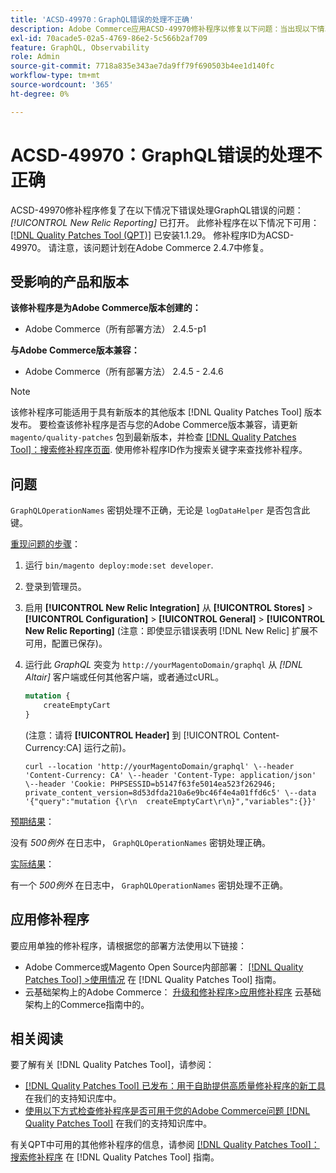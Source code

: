 ```yaml
---
title: 'ACSD-49970：GraphQL错误的处理不正确'
description: Adobe Commerce应用ACSD-49970修补程序以修复以下问题：当出现以下情况时，GraphQL错误的处理不正确 [!UICONTROL New Relic Reporting] 已打开。
exl-id: 70acade5-02a5-4769-86e2-5c566b2af709
feature: GraphQL, Observability
role: Admin
source-git-commit: 7718a835e343ae7da9ff79f690503b4ee1d140fc
workflow-type: tm+mt
source-wordcount: '365'
ht-degree: 0%

---
```


# ACSD-49970：GraphQL错误的处理不正确

ACSD-49970修补程序修复了在以下情况下错误处理GraphQL错误的问题： *[!UICONTROL New Relic Reporting]* 已打开。 此修补程序在以下情况下可用： [[!DNL Quality Patches Tool (QPT)]](/help/announcements/adobe-commerce-announcements/magento-quality-patches-released-new-tool-to-self-serve-quality-patches.md) 已安装1.1.29。 修补程序ID为ACSD-49970。 请注意，该问题计划在Adobe Commerce 2.4.7中修复。

## 受影响的产品和版本

**该修补程序是为Adobe Commerce版本创建的：**

* Adobe Commerce（所有部署方法） 2.4.5-p1

**与Adobe Commerce版本兼容：**

* Adobe Commerce（所有部署方法） 2.4.5 - 2.4.6

>[!NOTE]
>
>该修补程序可能适用于具有新版本的其他版本 [!DNL Quality Patches Tool] 版本发布。 要检查该修补程序是否与您的Adobe Commerce版本兼容，请更新 `magento/quality-patches` 包到最新版本，并检查 [[!DNL Quality Patches Tool]：搜索修补程序页面](https://experienceleague.adobe.com/tools/commerce-quality-patches/index.html). 使用修补程序ID作为搜索关键字来查找修补程序。

## 问题

`GraphQLOperationNames` 密钥处理不正确，无论是 `logDataHelper` 是否包含此键。

<u>重现问题的步骤</u>：

1. 运行 `bin/magento deploy:mode:set developer`.
1. 登录到管理员。
1. 启用 **[!UICONTROL New Relic Integration]** 从 **[!UICONTROL Stores]** > **[!UICONTROL Configuration]** > **[!UICONTROL General]** > **[!UICONTROL New Relic Reporting]**
(注意：即使显示错误表明 [!DNL New Relic] 扩展不可用，配置已保存)。
1. 运行此 *GraphQL* 突变为 `http://yourMagentoDomain/graphql` 从 *[!DNL Altair]* 客户端或任何其他客户端，或者通过cURL。

   ```GraphQL
   mutation {
       createEmptyCart
   }
   ```

   (注意：请将 **[!UICONTROL Header]** 到 [!UICONTROL Content-Currency:CA] 运行之前)。

   ```cURL
   curl --location 'http://yourMagentoDomain/graphql' \--header 'Content-Currency: CA' \--header 'Content-Type: application/json' \--header 'Cookie: PHPSESSID=b5147f63fe5014ea523f262946; private_content_version=8d53dfda210a6e9bc46f4e4a01ffd6c5' \--data '{"query":"mutation {\r\n  createEmptyCart\r\n}","variables":{}}'
   ```

<u>预期结果</u>：

没有 *500例外* 在日志中， `GraphQLOperationNames` 密钥处理正确。

<u>实际结果</u>：

有一个 *500例外* 在日志中， `GraphQLOperationNames` 密钥处理不正确。

## 应用修补程序

要应用单独的修补程序，请根据您的部署方法使用以下链接：

* Adobe Commerce或Magento Open Source内部部署： [[!DNL Quality Patches Tool] >使用情况](https://experienceleague.adobe.com/docs/commerce-operations/tools/quality-patches-tool/usage.html) 在 [!DNL Quality Patches Tool] 指南。
* 云基础架构上的Adobe Commerce： [升级和修补程序>应用修补程序](https://experienceleague.adobe.com/docs/commerce-cloud-service/user-guide/develop/upgrade/apply-patches.html) 云基础架构上的Commerce指南中的。

## 相关阅读

要了解有关 [!DNL Quality Patches Tool]，请参阅：

* [[!DNL Quality Patches Tool] 已发布：用于自助提供高质量修补程序的新工具](/help/announcements/adobe-commerce-announcements/magento-quality-patches-released-new-tool-to-self-serve-quality-patches.md) 在我们的支持知识库中。
* [使用以下方式检查修补程序是否可用于您的Adobe Commerce问题 [!DNL Quality Patches Tool]](/help/support-tools/patches-available-in-qpt-tool/check-patch-for-magento-issue-with-magento-quality-patches.md) 在我们的支持知识库中。

有关QPT中可用的其他修补程序的信息，请参阅 [[!DNL Quality Patches Tool]：搜索修补程序](https://experienceleague.adobe.com/tools/commerce-quality-patches/index.html) 在 [!DNL Quality Patches Tool] 指南。
